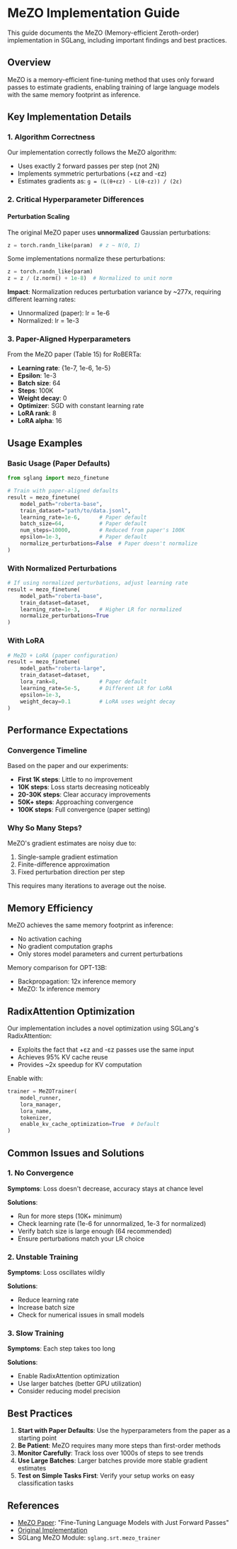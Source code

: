 # MeZO Implementation Guide

This guide documents the MeZO (Memory-efficient Zeroth-order) implementation in SGLang, including important findings and best practices.

## Overview

MeZO is a memory-efficient fine-tuning method that uses only forward passes to estimate gradients, enabling training of large language models with the same memory footprint as inference.

## Key Implementation Details

### 1. Algorithm Correctness

Our implementation correctly follows the MeZO algorithm:
- Uses exactly 2 forward passes per step (not 2N)
- Implements symmetric perturbations (+εz and -εz)
- Estimates gradients as: `g = (L(θ+εz) - L(θ-εz)) / (2ε)`

### 2. Critical Hyperparameter Differences

#### Perturbation Scaling
The original MeZO paper uses **unnormalized** Gaussian perturbations:
```python
z = torch.randn_like(param)  # z ~ N(0, I)
```

Some implementations normalize these perturbations:
```python
z = torch.randn_like(param)
z = z / (z.norm() + 1e-8)  # Normalized to unit norm
```

**Impact**: Normalization reduces perturbation variance by ~277x, requiring different learning rates:
- Unnormalized (paper): lr = 1e-6
- Normalized: lr = 1e-3

### 3. Paper-Aligned Hyperparameters

From the MeZO paper (Table 15) for RoBERTa:
- **Learning rate**: {1e-7, 1e-6, 1e-5}
- **Epsilon**: 1e-3
- **Batch size**: 64
- **Steps**: 100K
- **Weight decay**: 0
- **Optimizer**: SGD with constant learning rate
- **LoRA rank**: 8
- **LoRA alpha**: 16

## Usage Examples

### Basic Usage (Paper Defaults)
```python
from sglang import mezo_finetune

# Train with paper-aligned defaults
result = mezo_finetune(
    model_path="roberta-base",
    train_dataset="path/to/data.jsonl",
    learning_rate=1e-6,      # Paper default
    batch_size=64,           # Paper default
    num_steps=10000,         # Reduced from paper's 100K
    epsilon=1e-3,            # Paper default
    normalize_perturbations=False  # Paper doesn't normalize
)
```

### With Normalized Perturbations
```python
# If using normalized perturbations, adjust learning rate
result = mezo_finetune(
    model_path="roberta-base",
    train_dataset=dataset,
    learning_rate=1e-3,      # Higher LR for normalized
    normalize_perturbations=True
)
```

### With LoRA
```python
# MeZO + LoRA (paper configuration)
result = mezo_finetune(
    model_path="roberta-large",
    train_dataset=dataset,
    lora_rank=8,             # Paper default
    learning_rate=5e-5,      # Different LR for LoRA
    epsilon=1e-3,
    weight_decay=0.1         # LoRA uses weight decay
)
```

## Performance Expectations

### Convergence Timeline
Based on the paper and our experiments:
- **First 1K steps**: Little to no improvement
- **10K steps**: Loss starts decreasing noticeably
- **20-30K steps**: Clear accuracy improvements
- **50K+ steps**: Approaching convergence
- **100K steps**: Full convergence (paper setting)

### Why So Many Steps?
MeZO's gradient estimates are noisy due to:
1. Single-sample gradient estimation
2. Finite-difference approximation
3. Fixed perturbation direction per step

This requires many iterations to average out the noise.

## Memory Efficiency

MeZO achieves the same memory footprint as inference:
- No activation caching
- No gradient computation graphs
- Only stores model parameters and current perturbations

Memory comparison for OPT-13B:
- Backpropagation: 12x inference memory
- MeZO: 1x inference memory

## RadixAttention Optimization

Our implementation includes a novel optimization using SGLang's RadixAttention:
- Exploits the fact that +εz and -εz passes use the same input
- Achieves 95% KV cache reuse
- Provides ~2x speedup for KV computation

Enable with:
```python
trainer = MeZOTrainer(
    model_runner, 
    lora_manager, 
    lora_name, 
    tokenizer,
    enable_kv_cache_optimization=True  # Default
)
```

## Common Issues and Solutions

### 1. No Convergence
**Symptoms**: Loss doesn't decrease, accuracy stays at chance level

**Solutions**:
- Run for more steps (10K+ minimum)
- Check learning rate (1e-6 for unnormalized, 1e-3 for normalized)
- Verify batch size is large enough (64 recommended)
- Ensure perturbations match your LR choice

### 2. Unstable Training
**Symptoms**: Loss oscillates wildly

**Solutions**:
- Reduce learning rate
- Increase batch size
- Check for numerical issues in small models

### 3. Slow Training
**Symptoms**: Each step takes too long

**Solutions**:
- Enable RadixAttention optimization
- Use larger batches (better GPU utilization)
- Consider reducing model precision

## Best Practices

1. **Start with Paper Defaults**: Use the hyperparameters from the paper as a starting point
2. **Be Patient**: MeZO requires many more steps than first-order methods
3. **Monitor Carefully**: Track loss over 1000s of steps to see trends
4. **Use Large Batches**: Larger batches provide more stable gradient estimates
5. **Test on Simple Tasks First**: Verify your setup works on easy classification tasks

## References

- [MeZO Paper](https://arxiv.org/abs/2305.17333): "Fine-Tuning Language Models with Just Forward Passes"
- [Original Implementation](https://github.com/princeton-nlp/MeZO)
- SGLang MeZO Module: `sglang.srt.mezo_trainer`